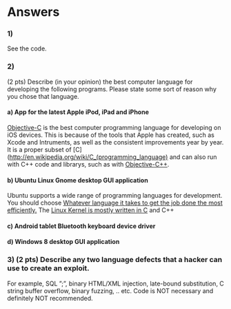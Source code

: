 # Answers

### 1) 
See the code.

### 2) 
(2 pts) Describe (in your opinion) the best computer language for developing the following programs. 
Please state some sort of reason why you chose that language.

#### a) App for the latest Apple iPod, iPad and iPhone
[Objective-C](http://en.wikipedia.org/wiki/Objective-C) is the best computer programming language for developing on iOS devices.
This is because of the tools that Apple has created, such as Xcode and Intruments, as well as the consistent improvements year by year.
It is a proper subset of [C](http://en.wikipedia.org/wiki/C_(programming_language) and can also run with C++ code and librarys, 
such as with [Objective-C++](http://stackoverflow.com/a/3684159).

#### b) Ubuntu Linux Gnome desktop GUI application
Ubuntu supports a wide range of programming languages for development. 
You should choose [Whatever language it takes to get the job done the most efficiently.](http://askubuntu.com/a/321404)
The [Linux Kernel is mostly written in C](http://en.wikipedia.org/wiki/Linux_kernel) and C++

#### c) Android tablet Bluetooth keyboard device driver

#### d) Windows 8 desktop GUI application


### 3) (2 pts) Describe any two language defects that a hacker can use to create an exploit. 
For example, SQL ”;”, binary HTML/XML injection, late-bound substitution, C string buffer overflow, binary fuzzing, .. etc. Code is NOT necessary and definitely NOT recommended.
